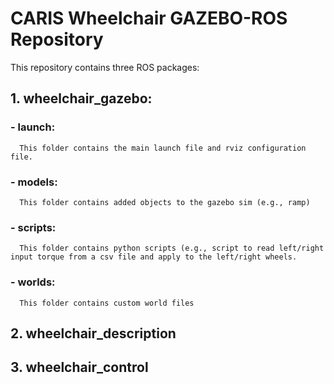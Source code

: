 # CARIS Wheelchair GAZEBO-ROS Repository
This repository contains three ROS packages: 
## 1. **wheelchair_gazebo**: 
### - launch: 
      This folder contains the main launch file and rviz configuration file.
### - models: 
      This folder contains added objects to the gazebo sim (e.g., ramp)
### - scripts: 
      This folder contains python scripts (e.g., script to read left/right input torque from a csv file and apply to the left/right wheels.
### - worlds: 
      This folder contains custom world files
## 2. **wheelchair_description**
## 3. **wheelchair_control**
